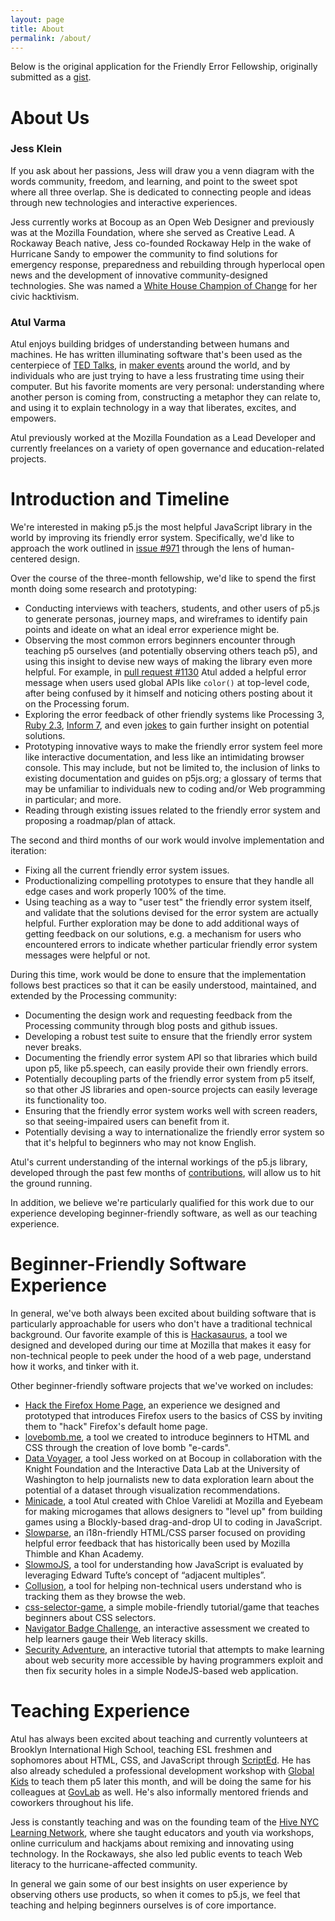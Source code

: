 ```yaml
---
layout: page
title: About
permalink: /about/
---
```


Below is the original application for the Friendly Error Fellowship,
originally submitted as a
[gist](https://gist.github.com/toolness/d994ff777db79e493a6f).

About Us
========

### Jess Klein

If you ask about her passions, Jess will draw you a venn diagram with the
words community, freedom, and learning, and point to the sweet spot where
all three overlap. She is dedicated to connecting people and ideas through
new technologies and interactive experiences.

Jess currently works at Bocoup as an Open Web Designer and previously was at
the Mozilla Foundation, where she served as Creative Lead. A Rockaway Beach
native, Jess co-founded Rockaway Help in the wake of Hurricane Sandy to
empower the community to find solutions for emergency response, preparedness
and rebuilding through hyperlocal open news and the development of innovative
community-designed technologies. She was named a 
[White House Champion of Change][] for her civic hacktivism.

### Atul Varma

Atul enjoys building bridges of understanding between humans and machines.
He has written illuminating software that's been used as the centerpiece of
[TED Talks][], in [maker events][] around the world, and by individuals who
are just trying to have a less frustrating time using their computer. But his
favorite moments are very personal: understanding where another person is
coming from, constructing a metaphor they can relate to, and using it to
explain technology in a way that liberates, excites, and empowers.

Atul previously worked at the Mozilla Foundation as a Lead Developer and
currently freelances on a variety of open governance and education-related
projects.

Introduction and Timeline
=========================

We're interested in making p5.js the most helpful JavaScript library
in the world by improving its friendly error system. Specifically,
we'd like to approach the work outlined in [issue #971][] through the
lens of human-centered design.

Over the course of the three-month fellowship, we'd like to spend the
first month doing some research and prototyping:

* Conducting interviews with teachers, students, and other users of
  p5.js to generate personas, journey maps, and wireframes to identify
  pain points and ideate on what an ideal error experience might be.
* Observing the most common errors beginners encounter through teaching
  p5 ourselves (and potentially observing others teach p5), and using this
  insight to devise new ways of making the library even more helpful. For
  example, in [pull request #1130][] Atul added a helpful error message 
  when users used global APIs like `color()` at top-level code, after
  being confused by it himself and noticing others posting about it
  on the Processing forum.
* Exploring the error feedback of other friendly systems like
  Processing 3, [Ruby 2.3][], [Inform 7][], and even [jokes][] to
  gain further insight on potential solutions.
* Prototyping innovative ways to make the friendly error system feel
  more like interactive documentation, and less like an intimidating
  browser console. This may include, but not be limited to, the
  inclusion of links to existing documentation and guides on p5js.org;
  a glossary of terms that may be unfamiliar to individuals new to
  coding and/or Web programming in particular; and more.
* Reading through existing issues related to the friendly error system
  and proposing a roadmap/plan of attack.

The second and third months of our work would involve implementation and
iteration:

* Fixing all the current friendly error system issues.
* Productionalizing compelling prototypes to ensure that they handle
  all edge cases and work properly 100% of the time.
* Using teaching as a way to "user test" the friendly error system
  itself, and validate that the solutions devised for the error system are
  actually helpful. Further exploration may be done to add additional
  ways of getting feedback on our solutions, e.g. a mechanism for users who
  encountered errors to indicate whether particular friendly error
  system messages were helpful or not.

During this time, work would be done to ensure that the implementation
follows best practices so that it can be easily understood,
maintained, and extended by the Processing community:

* Documenting the design work and requesting feedback from the Processing
  community through blog posts and github issues.
* Developing a robust test suite to ensure that the friendly error system
  never breaks.
* Documenting the friendly error system API so that libraries which build
  upon p5, like p5.speech, can easily provide their own friendly errors.
* Potentially decoupling parts of the friendly error system from p5 itself,
  so that other JS libraries and open-source projects can easily leverage
  its functionality too.
* Ensuring that the friendly error system works well with screen readers,
  so that seeing-impaired users can benefit from it.
* Potentially devising a way to internationalize the friendly error
  system so that it's helpful to beginners who may not know English.

Atul's current understanding of the internal workings of the p5.js library,
developed through the past few months of [contributions][], will 
allow us to hit the ground running.

In addition, we believe we're particularly qualified for this work due to
our experience developing beginner-friendly software, as well as our
teaching experience. 

Beginner-Friendly Software Experience
=====================================

In general, we've both always been excited about building software that is
particularly approachable for users who don't have a traditional
technical background. Our favorite example of this is [Hackasaurus][], a
tool we designed and developed during our time at Mozilla that makes it
easy for non-technical people to peek under the hood of a web page,
understand how it works, and tinker with it.

Other beginner-friendly software projects that we've worked on includes:

* [Hack the Firefox Home Page][], an experience we designed and prototyped
  that introduces Firefox users to the basics of CSS by inviting them to
  "hack" Firefox's default home page.
* [lovebomb.me][], a tool we created to introduce beginners to HTML and
  CSS through the creation of love bomb "e-cards".
* [Data Voyager][], a tool Jess worked on at Bocoup in collaboration with
  the Knight Foundation and the Interactive Data Lab at the University
  of Washington to help journalists new to data exploration learn
  about the potential of a dataset through visualization recommendations.
* [Minicade][], a tool Atul created with Chloe Varelidi at Mozilla and
  Eyebeam for making microgames that allows designers to "level up" from
  building games using a Blockly-based drag-and-drop UI to coding in
  JavaScript.
* [Slowparse][], an i18n-friendly HTML/CSS parser focused on providing
  helpful error feedback that has historically been used by Mozilla Thimble
  and Khan Academy.
* [SlowmoJS][], a tool for understanding how JavaScript is evaluated
  by leveraging Edward Tufte’s concept of “adjacent multiples”.
* [Collusion][], a tool for helping non-technical users understand who is
  tracking them as they browse the web.
* [css-selector-game][], a simple mobile-friendly tutorial/game that
  teaches beginners about CSS selectors.
* [Navigator Badge Challenge][], an interactive assessment we created
  to help learners gauge their Web literacy skills.
* [Security Adventure][], an interactive tutorial that attempts
  to make learning about web security more accessible by having
  programmers exploit and then fix security holes in a simple NodeJS-based
  web application.

Teaching Experience
===================

Atul has always been excited about teaching and currently volunteers at
Brooklyn International High School, teaching ESL freshmen and sophomores 
about HTML, CSS, and JavaScript through [ScriptEd][]. He has also already
scheduled a professional development workshop with [Global Kids][] to
teach them p5 later this month, and will be doing the same for his
colleagues at [GovLab][] as well. He's also informally mentored
friends and coworkers throughout his life.

Jess is constantly teaching and was on the founding team of the
[Hive NYC Learning Network][], where she taught educators and youth
via workshops, online curriculum and hackjams about remixing and
innovating using technology. In the Rockaways, she also led public events
to teach Web literacy to the hurricane-affected community.

In general we gain some of our best insights on user experience by
observing others use products, so when it comes to p5.js, we feel that
teaching and helping beginners ourselves is of core importance.

[issue #971]: https://github.com/processing/p5.js/issues/971
[pull request #1130]: https://github.com/processing/p5.js/pull/1130
[ScriptEd]: https://scripted.org/
[Global Kids]: http://www.globalkids.org/
[GovLab]: http://thegovlab.org/
[Hackasaurus]: http://portfolio.toolness.org/hackasaurus/
[Slowparse]: http://mozilla.github.io/slowparse/
[SlowmoJS]: http://toolness.github.io/slowmo-js/
[Minicade]: http://portfolio.toolness.org/minicade/
[contributions]: https://github.com/processing/p5.js/issues?q=author%3Atoolness
[Collusion]: http://portfolio.toolness.org/collusion/
[Security Adventure]: https://github.com/toolness/security-adventure#readme
[css-selector-game]: http://toolness.github.io/css-selector-game/
[Ruby 2.3]: http://nithinbekal.com/posts/ruby-2-3-features/#did-you-mean
[Inform 7]: http://inform7.com/
[jokes]: https://twitter.com/gafferongames/status/696774357218041856
[lovebomb.me]: http://lovebomb.me/
[Data Voyager]: https://bocoup.com/weblog/our-work-with-data-voyager
[Navigator Badge Challenge]: http://toolness.github.io/hackasaurus-parable/navigator-badge/
[White House Champion of Change]: https://www.whitehouse.gov/champions/civic-hacking-and-open-government/jessica-klein
[TED Talks]: http://blog.ted.com/meet-collusion-announced-today-onstage-at-ted-u/
[maker events]: http://www.theatlantic.com/technology/archive/2012/01/hackasaurus-x-ray-goggles-for-the-web/250865/
[Hive NYC Learning Network]: http://hivenyc.org/
[Hack the Firefox Home Page]: http://jessicaklein.blogspot.com/2014/08/remix-hack-firefox-home-page-no-really.html
